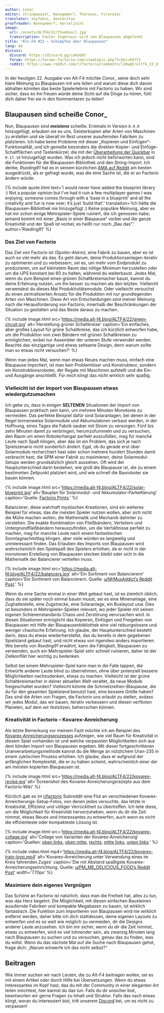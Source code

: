 ```yaml
---
author: Conor_
editor: stringweasel, Nanogamer7, Therenas, Firerazer
translator: seyfahni, dexteritas
proofreader: Nanogamer7, marceljoint
image:
  url: /assets/ALTF4/22/thumbnail.jpg
  transcription: Fauler Ingenieur wird von Blaupausen abgelenkt
title: "Alt-F4 #22 – Schimpfen über Blaupausen"
lang: de
discuss:
  discord: https://discord.gg/ceKebbY
  forum: https://forums.factorio.com/viewtopic.php?f=5&t=94773
  reddit: https://www.reddit.com/r/factorio/comments/l2mwgh/altf4_22_blueprint_rant/
---
```


In der heutigen 22. Ausgabe von Alt-F4 möchte *Conor_* seine doch sehr klare Meinung zu Blaupausen mit uns teilen und warum diese dich davon abhalten könnten das beste Spielerlebnis mit Factorio zu haben. Wir sind sicher, dass es ihn freuen würde deine Sicht auf die Dinge zu hören, fühl dich daher frei sie in den Kommentaren zu teilen!

## Blaupausen sind scheiße <author>Conor_</author>

Nun, Blaupausen sind ***meistens*** scheiße. Erstmals in Version `0.9.0` hinzugefügt, erlauben sie es uns, Geisterkopien aller Arten von Maschinen zu erstellen und sie überall im Rest unserer ausufernden Fabriken zu platzieren. Ich habe keine Probleme mit dieser „Kopieren und Einfügen“-Funktionalität, und ich genieße besonders die direkten Kopier- und Einfüge-Schaltflächen und Tastenkürzel, die mit der [Überarbeitung der Quickbar](https://www.factorio.com/blog/post/fff-278) in `0.17.10` hinzugefügt wurden. Was ich jedoch nicht befürworten kann, sind die Funktionen für die Blaupausen-Bibliothek und den String-Import. Ich denke, *Rseding91* hat es in seinem kürzlichen [AMA auf Reddit](https://www.reddit.com/r/factorio/comments/in5d3i/developer_technicaloriented_ama/g45d2t3/?context=1) am besten ausgedrückt, als er gefragt wurde, was die eine Sache ist, die er an Factorio ändern würde:

{% include quote.html text='I would never have added the blueprint library :) Not a popular opinion but I’ve had it ruin a few multiplayer games I was enjoying; someone comes through with a ’base in a blueprint’ and all the creativity and fun is now over; it’s just ’build that’.' translation='Ich hätte die Blaupausen-Bibliothek nie hinzugefügt :) Keine populäre Meinung, aber es hat mir schon einige Mehrspieler-Spiele ruiniert, die ich genossen habe; jemand kommt mit einer „Basis in einer Blaupause“ vorbei und die ganze Kreativität und der Spaß ist vorbei; es heißt nur noch „Bau das“.' author='Rseding91' %}

### Das Ziel von Factorio

Das Ziel von Factorio ist *(Spoiler-Alarm)*, eine Fabrik zu bauen, aber es ist auch so viel mehr als das. Es geht darum, deine Produktionsanlagen iterativ zu optimieren und zu verbessern, sei es, um mehr vom Endprodukt zu produzieren, um auf kleinstem Raum das nötige Minimum herzustellen oder um die UPS konstant bei 60 zu halten, während du weiterbaust. Jedes Mal, wenn du zum Beispiel einen grünen Schaltkreismacher baust, kannst du deine Erfahrung nutzen, um ihn besser zu machen als den letzten. Vielleicht verwendest du dieses Mal Produktivitätsmodule. Oder vielleicht versuchst du einen zentralisierten Ansatz für die Produktion mit nur grundlegenden Arten von Maschinen. Diese Art von Entscheidungen sind meiner Meinung nach die Herausforderung von Factorio; innerhalb der Beschränkungen der Situation zu gestalten und das Beste daraus zu machen.

{% include image.html src='https://media.alt-f4.blog/ALTF4/22/green-circuit.jpg' alt='Herstellung grüner Schaltkreise' caption='Ein einfaches, aber großes Layout für grüne Schaltkreise, das ich kürzlich entworfen habe, um die Produktion von zwei Bändern mit grünen Schaltkreisen zu ermöglichen, wobei nur Assembler der unteren Stufe verwendet werden. Beachte das einzigartige und etwas seltsame Design, denn warum sollte man so etwas nicht versuchen?' %}

Wenn man jedes Mal, wenn man etwas Neues machen muss, einfach eine Blaupause importiert, ist man kein Problemlöser und Konstrukteur, sondern ein Konstruktionsroboter, der Regale mit Maschinen aufstellt und die Ein- und Ausgänge anschließt. Für mich klingt das nicht wirklich sehr spaßig.

### Vielleicht ist der Import von Blaupausen etwas wiedergutzumachen

Ich gebe zu, dass in einigen **SELTENEN** Situationen der Import von Blaupausen praktisch sein kann, um mehrere Minuten Monotonie zu vermeiden. Das perfekte Beispiel dafür sind Solaranlagen, bei denen in der Regel tonnenweise Solarmodule und Akkumulatoren verbaut werden, in der Hoffnung, eines Tages die Fabrik sauber mit Strom zu versorgen. Fünf bis zehn Minuten damit zu verbringen, herumzufummeln und zu versuchen, den Raum um einen Roboterhangar perfekt auszufüllen, mag für manche Leute nach Spaß klingen, aber das ist ein Problem, das sich je nach Spielszenario nicht sonderlich ändert. Egal, ob du gerade erst über Solarmodule recherchiert hast oder schon mehrere hundert Stunden damit verbracht hast, die SPM einer Fabrik zu maximieren, deine Solarmodul-Setups werden grundsätzlich gleich aussehen. Oft wird der Hauptunterschied darin bestehen, wie groß die Blaupause ist, die zu einem bestimmten Zeitpunkt platziert wird, und wie schnell die Bauroboter sie bauen können.

{% include image.html src='https://media.alt-f4.blog/ALTF4/22/solar-blueprint.jpg' alt='Bauplan für Solarmodul- und Akkumulator-Parkettierung' caption='Quelle: <a href="https://factorioprints.com/view/-KYeNAYQVgk2DcbuORde">Factorio Prints</a>.' %}

Balancierer, diese wahrhaft mystischen Kreationen, sind ein weiteres Beispiel für etwas, das die meisten Spieler nutzen wollen, aber sich nicht die Mühe machen wollen, die Mathematik und Mechanik dahinter zu verstehen. Die exakte Kombination von Fließbändern, Verteilern und Untergrundfließbändern herauszufinden, um die Verhältnisse perfekt zu machen, mag für manche Leute nach einem fantastischen Sonntagnachmittag klingen, aber viele würden es langweilig und uninteressant finden. Das Erlauben des Imports von Blaupausen wird *wahrscheinlich* den Spielspaß des Spielers erhöhen, da er nicht in der monotonen Erstellung von Blaupausen stecken bleibt oder sich in die Mathematik der Balancierer vertiefen muss.

{% include image.html src='https://media.alt-f4.blog/ALTF4/22/balancers.jpg' alt='Ein Sortiment von Balancierern' caption='Ein Sortiment von Balancierern. Quelle: <a href="https://www.reddit.com/r/factorio/comments/bf600q/my_take_on_balancers_designed_to_help_understand/">u/MrMusAddict’s Reddit Post</a>.' %}

Wenn du eine Sache einmal in einer Welt gebaut hast, ist es ziemlich üblich, dass du sie später noch einmal bauen musst, sei es eine Minenanlage, eine Zughaltestelle, eine Zugstrecke, eine Solaranlage, ein Buslayout usw. Dies ist besonders in Mehrspieler-Spielen relevant, wo jeder Spieler mit seinen eigenen Schienenstandards Chaos und Zerstörung verursachen wird. In diesen Situationen ermöglicht das Kopieren, Einfügen und Freigeben von Blaupausen mit Hilfe der Blaupausenbibliothek eine viel reibungslosere und weniger chaotische Erfahrung. Ich glaube, der Hauptunterschied besteht darin, dass du etwas wiederherstellst, das du bereits in dem gegebenen Spielstand gebaut hast, und nicht etwas von irgendwo anders importieren. Wie bereits von *Rseding91* erwähnt, kann die Fähigkeit, Blaupausen zu verwenden, auch ein Mehrspieler-Spiel sehr schnell ruinieren, daher ist der Zielkonflikt hier wichtig zu bedenken.

Selbst bei einem Mehrspieler-Spiel kann man in die Falle tappen, die Entwürfe anderer Leute blind zu übernehmen, ohne über potenziell bessere Möglichkeiten nachzudenken, etwas zu machen. Vielleicht ist der grüne Schaltkreismacher in deiner aktuellen Welt veraltet, da neue Module freigeschaltet wurden? Vielleicht könnte die Schmelzreihen-Blaupause, die du für den gesamten Spielstand benutzt hast, eine bessere Größe haben? Das sind die Arten von Fragen, die Factorio uns erlaubt zu stellen, sodass wir jedes Modul, das wir bauen, iterativ verbessern und diesen verflixten Planeten, auf dem wir festsitzen, beherrschen können.

### Kreativität in Factorio – Kovarex-Anreicherung

Als letzte Bemerkung vor meinem Fazit möchte ich am Beispiel des [Kovarex-Anreicherungsprozesses](https://wiki.factorio.com/Kovarex_enrichment_process/de) aufzeigen, wie viel Raum für Kreativität in diesem Spiel vorhanden ist und welche verpassten Möglichkeiten sich aus dem blinden Import von Blaupausen ergeben. Mit dieser fortgeschrittenen Uranverarbeitungsmethode kannst du die Menge an nützlichem Uran-235 in einem zyklischen Prozess erhöhen. Ich glaube, dass er aufgrund der anfänglichen Komplexität, die er zu haben scheint, wahrscheinlich einer der am meisten kopierten Blaupausen ist.

{% include image.html src='https://media.alt-f4.blog/ALTF4/22/kovarex-recipe.jpg' alt='Screenshot des Kovarex-Anreicherungsrezepts aus dem Factorio-Wiki' %}

Kürzlich gab es im [r/factorio](https://www.reddit.com/r/factorio/) Subreddit eine Flut an verschiedenen Kovarex-Anreicherungs-Setup-Fotos, von denen jedes versuchte, das letzte in Kreativität, Effizienz und völliger Verrücktheit zu übertreffen. Ich teile diese, um die Möglichkeit für Kreativität hervorzuheben, wenn du dir die Zeit nimmst, etwas Neues und Interessantes zu entwerfen, auch wenn es nicht die effizienteste oder kompakteste Lösung ist.

{% include image.html src='https://media.alt-f4.blog/ALTF4/22/kovarex-collage.jpg' alt='Collage von Varianten der Kovarex-Anreicherung' caption='Quellen: <a href="https://www.reddit.com/r/factorio/comments/it53gn/so_i_built_a_kovarex_enrichment_process_setup/">oben links</a>, <a href="https://www.reddit.com/r/factorio/comments/ju509t/my_noobish_try_at_kovarex_enrichment/">oben mitte</a>, <a href="https://www.reddit.com/r/factorio/comments/jkmkyc/my_overkill_beaconed_buffered_uranium_processing/">rechts</a>, <a href="https://www.reddit.com/r/factorio/comments/hrumlj/beaconed_kovarex_processing_with_no_circuits/">mitte links</a>, <a href="https://www.reddit.com/r/factorio/comments/hgb8zn/the_1_million_monkeys_method_of_kovarex_enrichment/">unten links</a>.' %}

{% include video.html mp4='https://media.alt-f4.blog/ALTF4/22/kovarex-train-loop.mp4' alt='Kovarex-Anreicherung unter Verwendung eines im Kreis fahrenden Zuges' caption='Die mit Abstand spaßigste Kovarex-Anreicherungseinrichtung. Quelle: <a href="https://www.reddit.com/r/factorio/comments/jj4nsl/my_take_on_kovarex_circle_nuketrain_violently/">u/PM_ME_DELICIOUS_FOOD’s Reddit Post</a>' width='770px' %}

### Maximiere dein eigenes Vergnügen

Das Schöne an Factorio ist natürlich, dass man die Freiheit hat, alles zu tun, was das Herz begehrt. Die Möglichkeit, mit diesen einfachen Bausteinen ausufernde Fabriken und kompakte Megabasen zu bauen, ist wirklich fantastisch. Die Funktion zum Importieren von Blaupausen wird nie wirklich entfernt werden, daher bitte ich dich stattdessen, deine eigenen Layouts zu entwerfen und es so weit wie möglich zu vermeiden, dir die Designs anderer Leute anzusehen. Ich bin mir sicher, wenn du dir die Zeit nimmst, etwas zu entwerfen, wird es viel lohnender sein, als zwanzig Minuten lang nach Blaupausen zu suchen und zu versuchen, genau das zu finden, was du willst. Wenn du das nächste Mal auf die Suche nach Blaupausen gehst, frage dich: „Warum entwerfe ich das nicht selbst?“

## Beitragen

Wie immer suchen wir nach Leuten, die zu Alt-F4 beitragen wollen, sei es mit einem Artikel oder durch Hilfe bei Übersetzungen. Wenn du etwas Interessantes im Kopf hast, das du mit der Community in einer eleganten Art teilen möchtest, hier kannst du das tun. Falls du dir unsicher bist, beantworten wir gerne Fragen zu Inhalt und Struktur. Falls das nach  etwas klingt, woran du interessiert bist, tritt unserem [Discord](https://discord.gg/nxnCFkb) bei, um es nicht zu verpassen!

